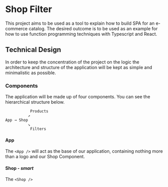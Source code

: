 # Shop Filter
This project aims to be used as a tool to explain how to build SPA for an e-commerce catalog. The desired outcome is to be used as an example for how to use function programming techniques with Typescript and React.

## Technical Design
In order to keep the concentration of the project on the logic the architecture and structure of the application will be kept as simple and minimalistic as possible. 

### Components
The application will be made up of four components. You can see the hierarchical structure below.

```
           Products
          ↗	
App → Shop
          ↘
           Filters
```

#### App
The `<App />` will act as the base of our application, containing nothing more than a logo and our Shop Component.

#### Shop - *smart*
The `<Shop />` 